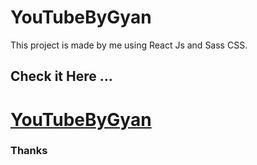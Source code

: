 # YouTubeByGyan

This project is made by me using React Js and Sass CSS.

## Check it Here ...

<h1><a href="https://igyanendra.web.app/auth">YouTubeByGyan</a></h1>

### Thanks
